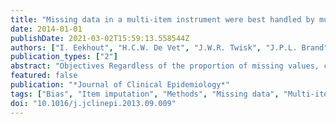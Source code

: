 ```yaml
---
title: "Missing data in a multi-item instrument were best handled by multiple imputation at the item score level"
date: 2014-01-01
publishDate: 2021-03-02T15:59:13.558544Z
authors: ["I. Eekhout", "H.C.W. De Vet", "J.W.R. Twisk", "J.P.L. Brand", "M.R. De Boer", "M.W. Heymans"]
publication_types: ["2"]
abstract: "Objectives Regardless of the proportion of missing values, complete-case analysis is most frequently applied, although advanced techniques such as multiple imputation (MI) are available. The objective of this study was to explore the performance of simple and more advanced methods for handling missing data in cases when some, many, or all item scores are missing in a multi-item instrument. Study Design and Setting Real-life missing data situations were simulated in a multi-item variable used as a covariate in a linear regression model. Various missing data mechanisms were simulated with an increasing percentage of missing data. Subsequently, several techniques to handle missing data were applied to decide on the most optimal technique for each scenario. Fitted regression coefficients were compared using the bias and coverage as performance parameters. Results Mean imputation caused biased estimates in every missing data scenario when data are missing for more than 10% of the subjects. Furthermore, when a large percentage of subjects had missing items ( > 25%), MI methods applied to the items outperformed methods applied to the total score. Conclusion We recommend applying MI to the item scores to get the most accurate regression model estimates. Moreover, we advise not to use any form of mean imputation to handle missing data.© 2014 Elsevier Inc. All rights reserved."
featured: false
publication: "*Journal of Clinical Epidemiology*"
tags: ["Bias", "Item imputation", "Methods", "Missing data", "Multi-item questionnaire", "Multiple imputation", "Simulation"]
doi: "10.1016/j.jclinepi.2013.09.009"
---
```


